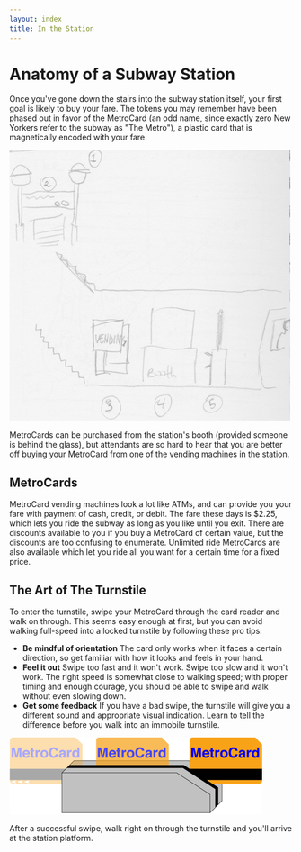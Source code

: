 ```yaml
---
layout: index
title: In the Station
---
```


# Anatomy of a Subway Station

Once you've gone down the stairs into the subway station itself, your first goal is likely to buy your fare. The tokens you may remember have been phased out in favor of the MetroCard (an odd name, since exactly zero New Yorkers refer to the subway as "The Metro"), a plastic card that is magnetically encoded with your fare.

![Alt Text](/images/anatomy.jpg)

MetroCards can be purchased  from the station's booth (provided someone is behind the glass), but attendants are so hard to hear that you are better off buying your MetroCard from one of the vending machines in the station.

## MetroCards

MetroCard vending machines look a lot like ATMs, and can provide you your fare with payment of cash, credit, or debit. The fare these days is $2.25, which lets you ride the subway as long as you like until you exit. There are discounts available to you if you buy a MetroCard of certain value, but the discounts are too confusing to enumerate. Unlimited ride MetroCards are also available which let you ride all you want for a certain time for a fixed price.

## The Art of The Turnstile

To enter the turnstile, swipe your MetroCard through the card reader and walk on through. This seems easy enough at first, but you can avoid walking full-speed into a locked turnstile by following these pro tips:
- **Be mindful of orientation** The card only works when it faces a certain direction, so get familiar with how it looks and feels in your hand.
- **Feel it out** Swipe too fast and it won't work. Swipe too slow and it won't work. The right speed is somewhat close to walking speed; with proper timing and enough courage, you should be able to swipe and walk without even slowing down.
- **Get some feedback** If you have a bad swipe, the turnstile will give you a different sound and appropriate visual indication. Learn to tell the difference before you walk into an immobile turnstile.

![Alt Text](/images/metrocard.png)

After a successful swipe, walk right on through the turnstile and you'll arrive at the station platform.
